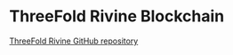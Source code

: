 # ThreeFold Rivine Blockchain

[ThreeFold Rivine GitHub repository](https://github.com/threefoldtech/rivine)

